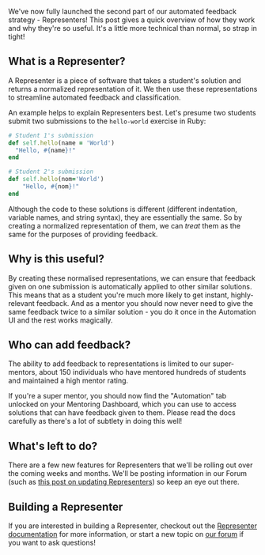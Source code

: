 We've now fully launched the second part of our automated feedback strategy - Representers!
This post gives a quick overview of how they work and why they're so useful.
It's a little more technical than normal, so strap in tight!

## What is a Representer?

A Representer is a piece of software that takes a student's solution and returns a normalized representation of it.
We then use these representations to streamline automated feedback and classification.

An example helps to explain Representers best.
Let's presume two students submit two submissions to the `hello-world` exercise in Ruby:

```ruby
# Student 1's submission
def self.hello(name = 'World')
  "Hello, #{name}!"
end
```

```ruby
# Student 2's submission
def self.hello(nom='World')
    "Hello, #{nom}!"
end
```

Although the code to these solutions is different (different indentation, variable names, and string syntax), they are essentially the same.
So by creating a normalized representation of them, we can _treat_ them as the same for the purposes of providing feedback.

## Why is this useful?

By creating these normalised representations, we can ensure that feedback given on one submission is automatically applied to other similar solutions.
This means that as a student you're much more likely to get instant, highly-relevant feedback.
And as a mentor you should now never need to give the same feedback twice to a similar solution - you do it once in the Automation UI and the rest works magically.

## Who can add feedback?

The ability to add feedback to representations is limited to our super-mentors, about 150 individuals who have mentored hundreds of students and maintained a high mentor rating.

If you're a super mentor, you should now find the "Automation" tab unlocked on your Mentoring Dashboard, which you can use to access solutions that can have feedback given to them.
Please read the docs carefully as there's a lot of subtlety in doing this well!

## What's left to do?

There are a few new features for Representers that we'll be rolling out over the coming weeks and months.
We'll be posting information in our Forum (such as [this post on updating Representers](https://forum.exercism.org/t/updating-representers/442)) so keep an eye out there.

## Building a Representer

If you are interested in building a Representer, checkout out the [Representer documentation](/docs/building/tooling/Representers) for more information, or start a new topic on [our forum](https://forum.exercism.org/c/exercism/building-exercism/125) if you want to ask questions!
